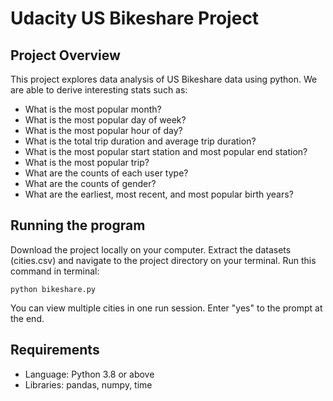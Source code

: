 # Udacity US Bikeshare Project

## Project Overview
This project explores data analysis of US Bikeshare data using python. We are able to derive interesting stats such as:

* What is the most popular month?
* What is the most popular day of week?
* What is the most popular hour of day?
* What is the total trip duration and average trip duration?
* What is the most popular start station and most popular end station?
* What is the most popular trip?
* What are the counts of each user type?
* What are the counts of gender?
* What are the earliest, most recent, and most popular birth years?

## Running the program

Download the project locally on your computer. Extract the datasets (cities.csv) and navigate to the project directory on your terminal. Run this command in terminal:

`python bikeshare.py`

You can view multiple cities in one run session. Enter "yes" to the prompt at the end.

## Requirements

* Language: Python 3.8 or above
* Libraries: pandas, numpy, time